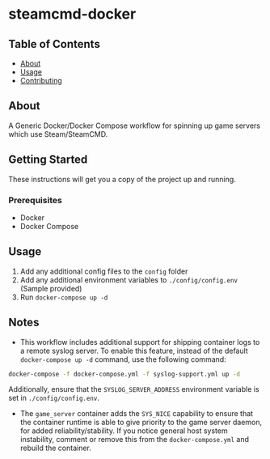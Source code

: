 # steamcmd-docker

## Table of Contents

- [About](#about)
- [Usage](#usage)
- [Contributing](../CONTRIBUTING.md)

## About <a name = "about"></a>

A Generic Docker/Docker Compose workflow for spinning up game servers which use Steam/SteamCMD.

## Getting Started <a name = "getting_started"></a>

These instructions will get you a copy of the project up and running.

### Prerequisites

* Docker
* Docker Compose

## Usage <a name = "usage"></a>

1. Add any additional config files to the `config` folder
2. Add any additional environment variables to `./config/config.env` (Sample provided)
3. Run `docker-compose up -d`

## Notes <a name = "notes"></a>

* This workflow includes additional support for shipping container logs to a remote syslog server. To enable this feature, instead of the default `docker-compose up -d` command, use the following command:
```bash
docker-compose -f docker-compose.yml -f syslog-support.yml up -d
```
Additionally, ensure that the `SYSLOG_SERVER_ADDRESS` environment variable is set in `./config/config.env`.
* The `game_server` container adds the `SYS_NICE` capability to ensure that the container runtime is able to give priority to the game server daemon, for added reliability/stability. If you notice general host system instability, comment or remove this from the `docker-compose.yml` and rebuild the container.
